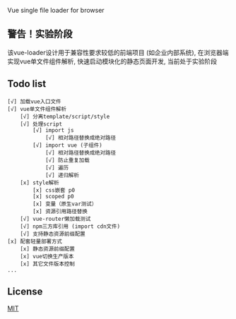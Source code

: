 Vue single file loader for browser
## 警告！实验阶段
该vue-loader设计用于兼容性要求较低的前端项目 (如企业内部系统), 在浏览器端实现vue单文件组件解析, 快速启动模块化的静态页面开发, 当前处于实验阶段

## Todo list
```
[√] 加载vue入口文件  
[√] vue单文件组件解析
    [√] 分离template/script/style
    [√] 处理script
        [√] import js
            [√] 相对路径替换成绝对路径
        [√] import vue (子组件)
            [√] 相对路径替换成绝对路径    
            [√] 防止重复加载
            [√] 遍历
            [√] 递归解析
    [x] style解析
        [x] css嵌套 p0
        [x] scoped p0
        [x] 变量（原生var测试）
        [x] 资源引用路径替换
    [√] vue-router懒加载测试
    [√] npm三方库引用 (import cdn文件)
    [√] 支持静态资源前缀配置
[x] 配套轻量部署方式
    [x] 静态资源前缀配置
    [x] vue切换生产版本
    [x] 其它文件版本控制
...
```
## License
[MIT](http://opensource.org/licenses/MIT)
